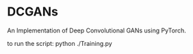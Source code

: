 # DCGANs
An Implementation of Deep Convolutional GANs using PyTorch.

to run the script:
python ./Training.py
